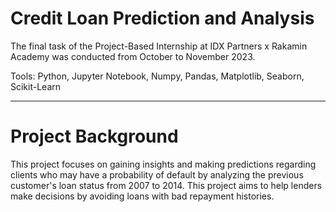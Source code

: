 # Credit Loan Prediction and Analysis

The final task of the Project-Based Internship at IDX Partners x Rakamin Academy was conducted from October to November 2023.

Tools: Python, Jupyter Notebook, Numpy, Pandas, Matplotlib, Seaborn, Scikit-Learn

---
# Project Background

This project focuses on gaining insights and making predictions regarding clients who may have a probability of default by analyzing the previous customer's loan status from 2007 to 2014. This project aims to help lenders make decisions by avoiding loans with bad repayment histories.
